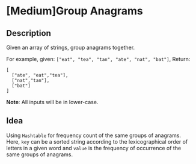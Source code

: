 [Medium]Group Anagrams
===

## Description
Given an array of strings, group anagrams together.

For example, given: `["eat", "tea", "tan", "ate", "nat", "bat"]`,
Return:

    [
      ["ate", "eat","tea"],
      ["nat","tan"],
      ["bat"]
    ]

**Note**: All inputs will be in lower-case.

## Idea
Using `Hashtable` for frequency count of the same groups of anagrams. Here, `key` can be a sorted string according to the lexicographical order of letters in a given word and `value` is the frequency of occurrence of the same groups of anagrams.
